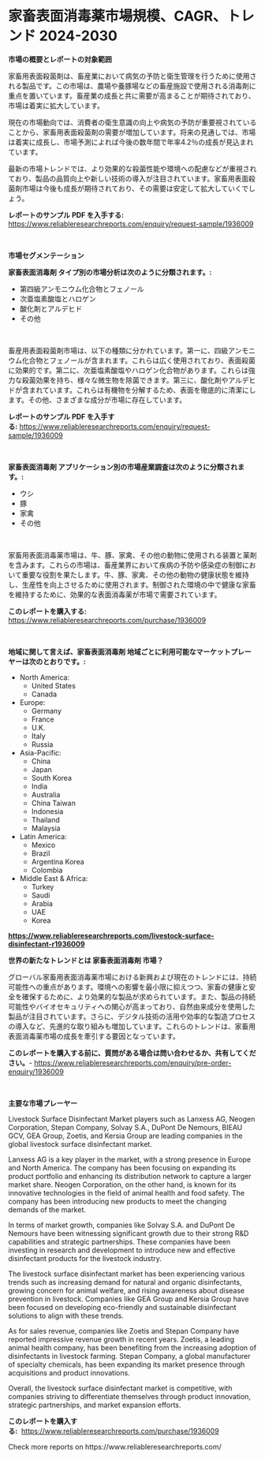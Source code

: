 <p><h1>家畜表面消毒薬市場規模、CAGR、トレンド 2024-2030</h1></p><p><strong>市場の概要とレポートの対象範囲</strong></p>
<p><p>家畜用表面殺菌剤は、畜産業において病気の予防と衛生管理を行うために使用される製品です。この市場は、農場や養豚場などの畜産施設で使用される消毒剤に重点を置いています。畜産業の成長と共に需要が高まることが期待されており、市場は着実に拡大しています。</p><p>現在の市場動向では、消費者の衛生意識の向上や病気の予防が重要視されていることから、家畜用表面殺菌剤の需要が増加しています。将来の見通しでは、市場は着実に成長し、市場予測によれば今後の数年間で年率4.2％の成長が見込まれています。</p><p>最新の市場トレンドでは、より効果的な殺菌性能や環境への配慮などが重視されており、製品の品質向上や新しい技術の導入が注目されています。家畜用表面殺菌剤市場は今後も成長が期待されており、その需要は安定して拡大していくでしょう。</p></p>
<p><strong>レポートのサンプル PDF を入手する:</strong> <a href="https://www.reliableresearchreports.com/enquiry/request-sample/1936009">https://www.reliableresearchreports.com/enquiry/request-sample/1936009</a></p>
<p>&nbsp;</p>
<p><strong>市場セグメンテーション</strong></p>
<p><strong>家畜表面消毒剤 タイプ別の市場分析は次のように分類されます。:</strong></p>
<p><ul><li>第四級アンモニウム化合物とフェノール</li><li>次亜塩素酸塩とハロゲン</li><li>酸化剤とアルデヒド</li><li>その他</li></ul></p>
<p>&nbsp;</p>
<p><p>畜産用表面殺菌剤市場は、以下の種類に分かれています。第一に、四級アンモニウム化合物とフェノールが含まれます。これらは広く使用されており、表面殺菌に効果的です。第二に、次亜塩素酸塩やハロゲン化合物があります。これらは強力な殺菌効果を持ち、様々な微生物を除菌できます。第三に、酸化剤やアルデヒドが含まれています。これらは有機物を分解するため、表面を徹底的に清潔にします。その他、さまざまな成分が市場に存在しています。</p></p>
<p><strong>レポートのサンプル PDF を入手する:</strong>&nbsp;<a href="https://www.reliableresearchreports.com/enquiry/request-sample/1936009">https://www.reliableresearchreports.com/enquiry/request-sample/1936009</a></p>
<p>&nbsp;</p>
<p><strong> 家畜表面消毒剤 アプリケーション別の市場産業調査は次のように分類されます。:</strong></p>
<p><ul><li>ウシ</li><li>豚</li><li>家禽</li><li>その他</li></ul></p>
<p>&nbsp;</p>
<p><p>家畜用表面消毒薬市場は、牛、豚、家禽、その他の動物に使用される装置と薬剤を含みます。これらの市場は、畜産業界において疾病の予防や感染症の制御において重要な役割を果たします。牛、豚、家禽、その他の動物の健康状態を維持し、生産性を向上させるために使用されます。制御された環境の中で健康な家畜を維持するために、効果的な表面消毒薬が市場で需要されています。</p></p>
<p><strong>このレポートを購入する:</strong>&nbsp; <a href="https://www.reliableresearchreports.com/purchase/1936009">https://www.reliableresearchreports.com/purchase/1936009</a></p>
<p>&nbsp;</p>
<p><strong>地域に関して言えば、家畜表面消毒剤 地域ごとに利用可能なマーケットプレーヤーは次のとおりです。:</strong></p>
<p><ul>
    <li>
        North America:
        <ul>
            <li>United States</li>
            <li>Canada</li>
        </ul>
    </li>
    <li>
        Europe:
        <ul>
            <li>Germany</li>
            <li>France</li>
            <li>U.K.</li>
            <li>Italy</li>
            <li>Russia</li>
        </ul>
    </li>
    <li>
        Asia-Pacific:
        <ul>
            <li>China</li>
            <li>Japan</li>
            <li>South Korea</li>
            <li>India</li>
            <li>Australia</li>
            <li>China Taiwan</li>
            <li>Indonesia</li>
            <li>Thailand</li>
            <li>Malaysia</li>
        </ul>
    </li>
    <li>
        Latin America:
        <ul>
            <li>Mexico</li>
            <li>Brazil</li>
            <li>Argentina Korea</li>
            <li>Colombia</li>
        </ul>
    </li>
    <li>
        Middle East & Africa:
        <ul>
            <li>Turkey</li>
            <li>Saudi</li>
            <li>Arabia</li>
            <li>UAE</li>
            <li>Korea</li>
        </ul>
    </li>
    </ul></p>
<p><strong><a href="https://www.reliableresearchreports.com/livestock-surface-disinfectant-r1936009">https://www.reliableresearchreports.com/livestock-surface-disinfectant-r1936009</a></strong>&nbsp;</p>
<p><strong>世界の新たなトレンドとは 家畜表面消毒剤 市場？</strong></p>
<p><p>グローバル家畜用表面消毒薬市場における新興および現在のトレンドには、持続可能性への重点があります。環境への影響を最小限に抑えつつ、家畜の健康と安全を確保するために、より効果的な製品が求められています。また、製品の持続可能性やバイオセキュリティへの関心が高まっており、自然由来成分を使用した製品が注目されています。さらに、デジタル技術の活用や効率的な製造プロセスの導入など、先進的な取り組みも増加しています。これらのトレンドは、家畜用表面消毒薬市場の成長を牽引する要因となっています。</p></p>
<p><strong>このレポートを購入する前に、質問がある場合は問い合わせるか、共有してください。</strong>- <a href="https://www.reliableresearchreports.com/enquiry/pre-order-enquiry/1936009">https://www.reliableresearchreports.com/enquiry/pre-order-enquiry/1936009</a></p>
<p>&nbsp;</p>
<p><strong>主要な市場プレーヤー</strong></p>
<p><p>Livestock Surface Disinfectant Market players such as Lanxess AG, Neogen Corporation, Stepan Company, Solvay S.A., DuPont De Nemours, BIEAU GCV, GEA Group, Zoetis, and Kersia Group are leading companies in the global livestock surface disinfectant market.</p><p>Lanxess AG is a key player in the market, with a strong presence in Europe and North America. The company has been focusing on expanding its product portfolio and enhancing its distribution network to capture a larger market share. Neogen Corporation, on the other hand, is known for its innovative technologies in the field of animal health and food safety. The company has been introducing new products to meet the changing demands of the market.</p><p>In terms of market growth, companies like Solvay S.A. and DuPont De Nemours have been witnessing significant growth due to their strong R&D capabilities and strategic partnerships. These companies have been investing in research and development to introduce new and effective disinfectant products for the livestock industry.</p><p>The livestock surface disinfectant market has been experiencing various trends such as increasing demand for natural and organic disinfectants, growing concern for animal welfare, and rising awareness about disease prevention in livestock. Companies like GEA Group and Kersia Group have been focused on developing eco-friendly and sustainable disinfectant solutions to align with these trends.</p><p>As for sales revenue, companies like Zoetis and Stepan Company have reported impressive revenue growth in recent years. Zoetis, a leading animal health company, has been benefiting from the increasing adoption of disinfectants in livestock farming. Stepan Company, a global manufacturer of specialty chemicals, has been expanding its market presence through acquisitions and product innovations.</p><p>Overall, the livestock surface disinfectant market is competitive, with companies striving to differentiate themselves through product innovation, strategic partnerships, and market expansion efforts.</p></p>
<p><strong>このレポートを購入する:</strong>&nbsp;&nbsp;<a href="https://www.reliableresearchreports.com/purchase/1936009">https://www.reliableresearchreports.com/purchase/1936009</a></p>
<p>Check more reports on https://www.reliableresearchreports.com/</p>